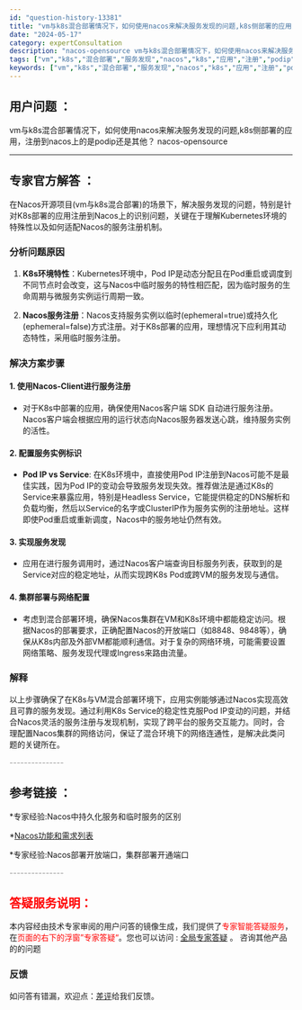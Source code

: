 ```yaml
---
id: "question-history-13381"
title: "vm与k8s混合部署情况下，如何使用nacos来解决服务发现的问题,k8s侧部署的应用，注册到nacos上的是podip还是其他？ nacos-opensource"
date: "2024-05-17"
category: expertConsultation
description: "nacos-opensource vm与k8s混合部署情况下，如何使用nacos来解决服务发现的问题,k8s侧部署的应用，注册到nacos上的是podip还是其他？"
tags: ["vm","k8s","混合部署","服务发现","nacos","k8s","应用","注册","podip"]
keywords: ["vm","k8s","混合部署","服务发现","nacos","k8s","应用","注册","podip"]
---
```


## 用户问题 ： 
 vm与k8s混合部署情况下，如何使用nacos来解决服务发现的问题,k8s侧部署的应用，注册到nacos上的是podip还是其他？ nacos-opensource 

---------------
## 专家官方解答 ：

在Nacos开源项目(vm与k8s混合部署)的场景下，解决服务发现的问题，特别是针对K8s部署的应用注册到Nacos上的识别问题，关键在于理解Kubernetes环境的特殊性以及如何适配Nacos的服务注册机制。

### 分析问题原因

1. **K8s环境特性**：Kubernetes环境中，Pod IP是动态分配且在Pod重启或调度到不同节点时会改变，这与Nacos中临时服务的特性相匹配，因为临时服务的生命周期与微服务实例运行周期一致。
   
2. **Nacos服务注册**：Nacos支持服务实例以临时(ephemeral=true)或持久化(ephemeral=false)方式注册。对于K8s部署的应用，理想情况下应利用其动态特性，采用临时服务注册。

### 解决方案步骤

#### 1. 使用Nacos-Client进行服务注册
- 对于K8s中部署的应用，确保使用Nacos客户端 SDK 自动进行服务注册。Nacos客户端会根据应用的运行状态向Nacos服务器发送心跳，维持服务实例的活性。

#### 2. 配置服务实例标识
- **Pod IP vs Service**: 在K8s环境中，直接使用Pod IP注册到Nacos可能不是最佳实践，因为Pod IP的变动会导致服务发现失效。推荐做法是通过K8s的Service来暴露应用，特别是Headless Service，它能提供稳定的DNS解析和负载均衡，然后以Service的名字或ClusterIP作为服务实例的注册地址。这样即使Pod重启或重新调度，Nacos中的服务地址仍然有效。

#### 3. 实现服务发现
- 应用在进行服务调用时，通过Nacos客户端查询目标服务列表，获取到的是Service对应的稳定地址，从而实现跨K8s Pod或跨VM的服务发现与通信。

#### 4. 集群部署与网络配置
- 考虑到混合部署环境，确保Nacos集群在VM和K8s环境中都能稳定访问。根据Nacos的部署要求，正确配置Nacos的开放端口（如8848、9848等），确保从K8s内部及外部VM都能顺利通信。对于复杂的网络环境，可能需要设置网络策略、服务发现代理或Ingress来路由流量。

### 解释

以上步骤确保了在K8s与VM混合部署环境下，应用实例能够通过Nacos实现高效且可靠的服务发现。通过利用K8s Service的稳定性克服Pod IP变动的问题，并结合Nacos灵活的服务注册与发现机制，实现了跨平台的服务交互能力。同时，合理配置Nacos集群的网络访问，保证了混合环境下的网络连通性，是解决此类问题的关键所在。


<font color="#949494">---------------</font> 


## 参考链接 ：

*专家经验:Nacos中持久化服务和临时服务的区别 
 
 *[Nacos功能和需求列表](https://nacos.io/docs/latest/archive/feature-list)
 
 *专家经验:Nacos部署开放端口，集群部署开通端口 


 <font color="#949494">---------------</font> 
 


## <font color="#FF0000">答疑服务说明：</font> 

本内容经由技术专家审阅的用户问答的镜像生成，我们提供了<font color="#FF0000">专家智能答疑服务</font>，在<font color="#FF0000">页面的右下的浮窗”专家答疑“</font>。您也可以访问 : [全局专家答疑](https://opensource.alibaba.com/chatBot) 。 咨询其他产品的的问题

### 反馈
如问答有错漏，欢迎点：[差评](https://ai.nacos.io/user/feedbackByEnhancerGradePOJOID?enhancerGradePOJOId=13876)给我们反馈。
